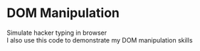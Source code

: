 # DOM Manipulation
Simulate hacker typing in browser
<br>
I also use this code to demonstrate my DOM manipulation skills
